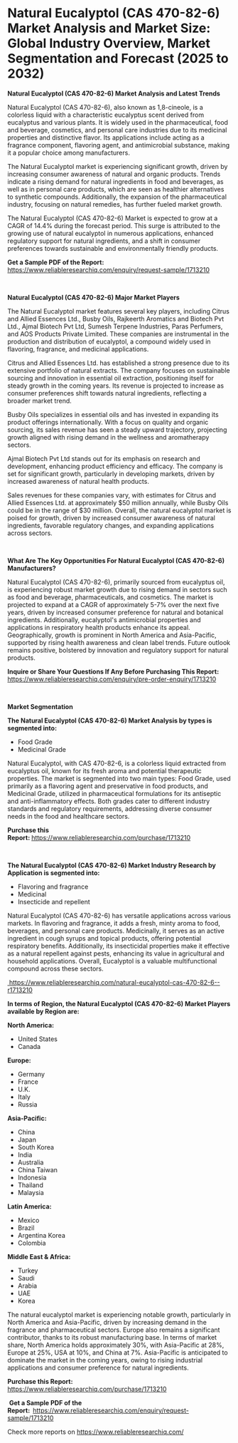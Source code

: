 <p><h1>Natural Eucalyptol (CAS 470-82-6) Market Analysis and Market Size: Global Industry Overview, Market Segmentation and Forecast (2025 to 2032)</h1></p><p><strong>Natural Eucalyptol (CAS 470-82-6) Market Analysis and Latest Trends</strong></p>
<p><p>Natural Eucalyptol (CAS 470-82-6), also known as 1,8-cineole, is a colorless liquid with a characteristic eucalyptus scent derived from eucalyptus and various plants. It is widely used in the pharmaceutical, food and beverage, cosmetics, and personal care industries due to its medicinal properties and distinctive flavor. Its applications include acting as a fragrance component, flavoring agent, and antimicrobial substance, making it a popular choice among manufacturers.</p><p>The Natural Eucalyptol market is experiencing significant growth, driven by increasing consumer awareness of natural and organic products. Trends indicate a rising demand for natural ingredients in food and beverages, as well as in personal care products, which are seen as healthier alternatives to synthetic compounds. Additionally, the expansion of the pharmaceutical industry, focusing on natural remedies, has further fueled market growth.</p><p>The Natural Eucalyptol (CAS 470-82-6) Market is expected to grow at a CAGR of 14.4% during the forecast period. This surge is attributed to the growing use of natural eucalyptol in numerous applications, enhanced regulatory support for natural ingredients, and a shift in consumer preferences towards sustainable and environmentally friendly products.</p></p>
<p><strong>Get a Sample PDF of the Report:&nbsp;</strong> <a href="https://www.reliableresearchiq.com/enquiry/request-sample/1713210?utm_campaign=1159&utm_medium=2&utm_source=Github&utm_content=ia&utm_term=11012025&utm_id=natural-eucalyptol-cas-470-82-6">https://www.reliableresearchiq.com/enquiry/request-sample/1713210</a></p>
<p>&nbsp;</p>
<p><strong>Natural Eucalyptol (CAS 470-82-6) Major Market Players</strong></p>
<p><p>The Natural Eucalyptol market features several key players, including Citrus and Allied Essences Ltd., Busby Oils, Rajkeerth Aromatics and Biotech Pvt Ltd., Ajmal Biotech Pvt Ltd, Sumesh Terpene Industries, Paras Perfumers, and AOS Products Private Limited. These companies are instrumental in the production and distribution of eucalyptol, a compound widely used in flavoring, fragrance, and medicinal applications.</p><p>Citrus and Allied Essences Ltd. has established a strong presence due to its extensive portfolio of natural extracts. The company focuses on sustainable sourcing and innovation in essential oil extraction, positioning itself for steady growth in the coming years. Its revenue is projected to increase as consumer preferences shift towards natural ingredients, reflecting a broader market trend.</p><p>Busby Oils specializes in essential oils and has invested in expanding its product offerings internationally. With a focus on quality and organic sourcing, its sales revenue has seen a steady upward trajectory, projecting growth aligned with rising demand in the wellness and aromatherapy sectors.</p><p>Ajmal Biotech Pvt Ltd stands out for its emphasis on research and development, enhancing product efficiency and efficacy. The company is set for significant growth, particularly in developing markets, driven by increased awareness of natural health products.</p><p>Sales revenues for these companies vary, with estimates for Citrus and Allied Essences Ltd. at approximately $50 million annually, while Busby Oils could be in the range of $30 million. Overall, the natural eucalyptol market is poised for growth, driven by increased consumer awareness of natural ingredients, favorable regulatory changes, and expanding applications across sectors.</p></p>
<p>&nbsp;</p>
<p><strong>What Are The Key Opportunities For Natural Eucalyptol (CAS 470-82-6) Manufacturers?</strong></p>
<p><p>Natural Eucalyptol (CAS 470-82-6), primarily sourced from eucalyptus oil, is experiencing robust market growth due to rising demand in sectors such as food and beverage, pharmaceuticals, and cosmetics. The market is projected to expand at a CAGR of approximately 5-7% over the next five years, driven by increased consumer preference for natural and botanical ingredients. Additionally, eucalyptol's antimicrobial properties and applications in respiratory health products enhance its appeal. Geographically, growth is prominent in North America and Asia-Pacific, supported by rising health awareness and clean label trends. Future outlook remains positive, bolstered by innovation and regulatory support for natural products.</p></p>
<p><strong>Inquire or Share Your Questions If Any Before Purchasing This Report:</strong> <a href="https://www.reliableresearchiq.com/enquiry/pre-order-enquiry/1713210?utm_campaign=1159&utm_medium=2&utm_source=Github&utm_content=ia&utm_term=11012025&utm_id=natural-eucalyptol-cas-470-82-6">https://www.reliableresearchiq.com/enquiry/pre-order-enquiry/1713210</a></p>
<p>&nbsp;</p>
<p><strong>Market Segmentation</strong></p>
<p><strong>The Natural Eucalyptol (CAS 470-82-6) Market Analysis by types is segmented into:</strong></p>
<p><ul><li>Food Grade</li><li>Medicinal Grade</li></ul></p>
<p><p>Natural Eucalyptol, with CAS 470-82-6, is a colorless liquid extracted from eucalyptus oil, known for its fresh aroma and potential therapeutic properties. The market is segmented into two main types: Food Grade, used primarily as a flavoring agent and preservative in food products, and Medicinal Grade, utilized in pharmaceutical formulations for its antiseptic and anti-inflammatory effects. Both grades cater to different industry standards and regulatory requirements, addressing diverse consumer needs in the food and healthcare sectors.</p></p>
<p><strong>Purchase this Report:&nbsp;</strong><a href="https://www.reliableresearchiq.com/purchase/1713210?utm_campaign=1159&utm_medium=2&utm_source=Github&utm_content=ia&utm_term=11012025&utm_id=natural-eucalyptol-cas-470-82-6">https://www.reliableresearchiq.com/purchase/1713210</a></p>
<p>&nbsp;</p>
<p><strong>The Natural Eucalyptol (CAS 470-82-6) Market Industry Research by Application is segmented into:</strong></p>
<p><ul><li>Flavoring and fragrance</li><li>Medicinal</li><li>Insecticide and repellent</li></ul></p>
<p><p>Natural Eucalyptol (CAS 470-82-6) has versatile applications across various markets. In flavoring and fragrance, it adds a fresh, minty aroma to food, beverages, and personal care products. Medicinally, it serves as an active ingredient in cough syrups and topical products, offering potential respiratory benefits. Additionally, its insecticidal properties make it effective as a natural repellent against pests, enhancing its value in agricultural and household applications. Overall, Eucalyptol is a valuable multifunctional compound across these sectors.</p></p>
<p><a href="https://www.reliableresearchiq.com/natural-eucalyptol-cas-470-82-6--r1713210?utm_campaign=1159&utm_medium=2&utm_source=Github&utm_content=ia&utm_term=11012025&utm_id=natural-eucalyptol-cas-470-82-6">&nbsp;https://www.reliableresearchiq.com/natural-eucalyptol-cas-470-82-6--r1713210</a></p>
<p><strong>In terms of Region, the Natural Eucalyptol (CAS 470-82-6) Market Players available by Region are:</strong></p>
<p>
    <p> <strong> North America: </strong>
        <ul>
            <li>United States</li>
            <li>Canada</li>
        </ul>
        </p> 
    <p> <strong> Europe: </strong>
        <ul>
            <li>Germany</li>
            <li>France</li>
            <li>U.K.</li>
            <li>Italy</li>
            <li>Russia</li>
        </ul>
        </p> 
    <p> <strong> Asia-Pacific: </strong>
        <ul>
            <li>China</li>
            <li>Japan</li>
            <li>South Korea</li>
            <li>India</li>
            <li>Australia</li>
            <li>China Taiwan</li>
            <li>Indonesia</li>
            <li>Thailand</li>
            <li>Malaysia</li>
        </ul>
        </p> 
    <p> <strong> Latin America: </strong>
        <ul>
            <li>Mexico</li>
            <li>Brazil</li>
            <li>Argentina Korea</li>
            <li>Colombia</li>
        </ul>
        </p> 
    <p> <strong> Middle East & Africa: </strong>
        <ul>
            <li>Turkey</li>
            <li>Saudi</li>
            <li>Arabia</li>
            <li>UAE</li>
            <li>Korea</li>
        </ul>
    </p>
    </p>
<p><p>The natural eucalyptol market is experiencing notable growth, particularly in North America and Asia-Pacific, driven by increasing demand in the fragrance and pharmaceutical sectors. Europe also remains a significant contributor, thanks to its robust manufacturing base. In terms of market share, North America holds approximately 30%, with Asia-Pacific at 28%, Europe at 25%, USA at 10%, and China at 7%. Asia-Pacific is anticipated to dominate the market in the coming years, owing to rising industrial applications and consumer preference for natural ingredients.</p></p>
<p><strong>Purchase this Report: </strong><a href="https://www.reliableresearchiq.com/purchase/1713210?utm_campaign=1159&utm_medium=2&utm_source=Github&utm_content=ia&utm_term=11012025&utm_id=natural-eucalyptol-cas-470-82-6">https://www.reliableresearchiq.com/purchase/1713210</a></p>
<p>&nbsp;<strong>Get a Sample PDF of the Report:&nbsp;&nbsp;</strong><a href="https://www.reliableresearchiq.com/enquiry/request-sample/1713210?utm_campaign=1159&utm_medium=2&utm_source=Github&utm_content=ia&utm_term=11012025&utm_id=natural-eucalyptol-cas-470-82-6">https://www.reliableresearchiq.com/enquiry/request-sample/1713210</a></p>
<p><strong></strong></p>
<p>Check more reports on <a href="https://www.reliableresearchiq.com/?utm_campaign=1159&utm_medium=2&utm_source=Github&utm_content=ia&utm_term=11012025&utm_id=natural-eucalyptol-cas-470-82-6">https://www.reliableresearchiq.com/</a></p>